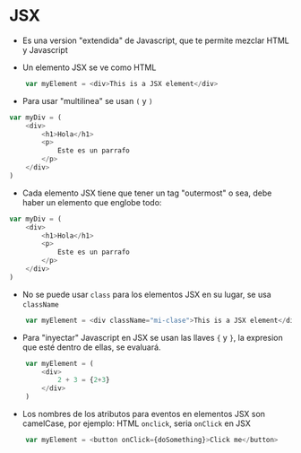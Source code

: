 # JSX

- Es una version "extendida" de Javascript, que te permite mezclar HTML y Javascript

- Un elemento JSX se ve como HTML

```javascript
	var myElement = <div>This is a JSX element</div>
```

- Para usar "multilinea" se usan `(` y `)` 

```javascript
var myDiv = (
	<div>
		<h1>Hola</h1>
		<p>
			Este es un parrafo
		</p>
	</div>
)

```


- Cada elemento JSX tiene que tener un tag "outermost" o sea, debe haber un elemento que englobe todo:

```javascript
var myDiv = (
	<div>
		<h1>Hola</h1>
		<p>
			Este es un parrafo
		</p>
	</div>
)

```

- No se puede usar `class` para los elementos JSX en su lugar, se usa 
`className`

```javascript
	var myElement = <div className="mi-clase">This is a JSX element</div>
```

- Para "inyectar" Javascript en JSX se usan las llaves `{` y `}`, la expresion que esté dentro de ellas, se evaluará.

```javascript
	var myElement = (
		<div>
			2 + 3 = {2+3}
		</div>
	)
```


- Los nombres de los atributos para eventos en elementos JSX son camelCase, por ejemplo: HTML `onclick`, seria `onClick` en JSX

```javascript
	var myElement = <button onClick={doSomething}>Click me</button>
```
